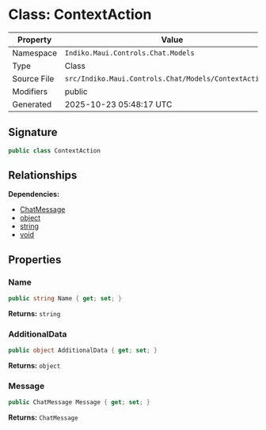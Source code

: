 # Class: ContextAction

| Property | Value |
|----------|-------|
| Namespace | `Indiko.Maui.Controls.Chat.Models` |
| Type | Class |
| Source File | `src/Indiko.Maui.Controls.Chat/Models/ContextAction.cs` |
| Modifiers | public |
| Generated | 2025-10-23 05:48:17 UTC |

## Signature

```csharp
public class ContextAction
```

## Relationships

**Dependencies:**
- [ChatMessage](ChatMessage.md)
- [object](object.md)
- [string](string.md)
- [void](void.md)

## Properties

### Name

```csharp
public string Name { get; set; }
```

**Returns:** `string`

### AdditionalData

```csharp
public object AdditionalData { get; set; }
```

**Returns:** `object`

### Message

```csharp
public ChatMessage Message { get; set; }
```

**Returns:** `ChatMessage`


